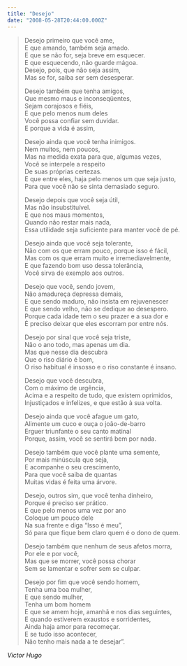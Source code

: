 ```yaml
---
title: "Desejo"
date: "2008-05-28T20:44:00.000Z"
---
```


> Desejo primeiro que você ame,  
> E que amando, também seja amado.  
> E que se não for, seja breve em esquecer.  
> E que esquecendo, não guarde mágoa.  
> Desejo, pois, que não seja assim,  
> Mas se for, saiba ser sem desesperar.
> 
> Desejo também que tenha amigos,  
> Que mesmo maus e inconseqüentes,  
> Sejam corajosos e fiéis,  
> E que pelo menos num deles  
> Você possa confiar sem duvidar.  
> E porque a vida é assim,
> 
> Desejo ainda que você tenha inimigos.  
> Nem muitos, nem poucos,  
> Mas na medida exata para que, algumas vezes,  
> Você se interpele a respeito  
> De suas próprias certezas.  
> E que entre eles, haja pelo menos um que seja justo,  
> Para que você não se sinta demasiado seguro.
> 
> Desejo depois que você seja útil,  
> Mas não insubstituível.  
> E que nos maus momentos,  
> Quando não restar mais nada,  
> Essa utilidade seja suficiente para manter você de pé.
> 
> Desejo ainda que você seja tolerante,  
> Não com os que erram pouco, porque isso é fácil,  
> Mas com os que erram muito e irremediavelmente,  
> E que fazendo bom uso dessa tolerância,  
> Você sirva de exemplo aos outros.
> 
> Desejo que você, sendo jovem,  
> Não amadureça depressa demais,  
> E que sendo maduro, não insista em rejuvenescer  
> E que sendo velho, não se dedique ao desespero.  
> Porque cada idade tem o seu prazer e a sua dor e  
> É preciso deixar que eles escorram por entre nós.
> 
> Desejo por sinal que você seja triste,  
> Não o ano todo, mas apenas um dia.  
> Mas que nesse dia descubra  
> Que o riso diário é bom,  
> O riso habitual é insosso e o riso constante é insano.
> 
> Desejo que você descubra,  
> Com o máximo de urgência,  
> Acima e a respeito de tudo, que existem oprimidos,  
> Injustiçados e infelizes, e que estão à sua volta.
> 
> Desejo ainda que você afague um gato,  
> Alimente um cuco e ouça o joão-de-barro  
> Erguer triunfante o seu canto matinal  
> Porque, assim, você se sentirá bem por nada.
> 
> Desejo também que você plante uma semente,  
> Por mais minúscula que seja,  
> E acompanhe o seu crescimento,  
> Para que você saiba de quantas  
> Muitas vidas é feita uma árvore.
> 
> Desejo, outros sim, que você tenha dinheiro,  
> Porque é preciso ser prático.  
> E que pelo menos uma vez por ano  
> Coloque um pouco dele  
> Na sua frente e diga “Isso é meu”,  
> Só para que fique bem claro quem é o dono de quem.
> 
> Desejo também que nenhum de seus afetos morra,  
> Por ele e por você,  
> Mas que se morrer, você possa chorar  
> Sem se lamentar e sofrer sem se culpar.
> 
> Desejo por fim que você sendo homem,  
> Tenha uma boa mulher,  
> E que sendo mulher,  
> Tenha um bom homem  
> E que se amem hoje, amanhã e nos dias seguintes,  
> E quando estiverem exaustos e sorridentes,  
> Ainda haja amor para recomeçar.  
> E se tudo isso acontecer,  
> Não tenho mais nada a te desejar”.

_Victor Hugo_